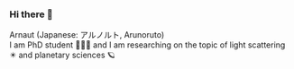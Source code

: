 ### Hi there 👋
Arnaut (Japanese: アルノルト, Arunoruto) <br>
I am PhD student 🧑🏻‍🎓 and I am researching on the topic of light scattering ✴️ and planetary sciences 🪐

<!--
**arunoruto/arunoruto** is a ✨ _special_ ✨ repository because its `README.md` (this file) appears on your GitHub profile.

Here are some ideas to get you started:

- 🔭 I’m currently working on ...
- 🌱 I’m currently learning ...
- 👯 I’m looking to collaborate on ...
- 🤔 I’m looking for help with ...
- 💬 Ask me about ...
- 📫 How to reach me: ...
- 😄 Pronouns: ...
- ⚡ Fun fact: ...
-->
